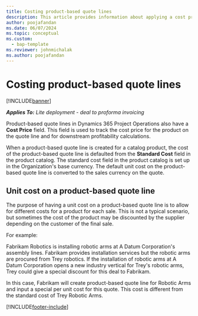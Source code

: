 ```yaml
---
title: Costing product-based quote lines
description: This article provides information about applying a cost price to a product-based quote line.
author: poojafandan
ms.date: 06/07/2024
ms.topic: conceptual
ms.custom: 
  - bap-template
ms.reviewer: johnmichalak
ms.author: poojafandan
---
```


# Costing product-based quote lines

[!INCLUDE[banner](../../includes/banner.md)]

_**Applies To:** Lite deployment - deal to proforma invoicing_


Product-based quote lines in Dynamics 365 Project Operations also have a **Cost Price** field. This field is used to track the cost price for the product on the quote line and for downstream profitability calculations.

When a product-based quote line is created for a catalog product, the cost of the product-based quote line is defaulted from the **Standard Cost** field in the product catalog. The standard cost field in the product catalog is set up in the Organization's base currency. The default unit cost on the product-based quote line is converted to the sales currency on the quote.

## Unit cost on a product-based quote line

The purpose of having a unit cost on a product-based quote line is to allow for different costs for a product for each sale. This is not a typical scenario, but sometimes the cost of the product may be discounted by the supplier depending on the customer of the final sale.

For example:

Fabrikam Robotics is installing robotic arms at A Datum Corporation's assembly lines. Fabrikam provides installation services but the robotic arms are procured from Trey robotics. If the installation of robotic arms at A Datum Corporation opens a new industry vertical for Trey's robotic arms, Trey could give a special discount for this deal to Fabrikam.

In this case, Fabrikam will create product-based quote line for Robotic Arms and input a special per unit cost for this quote. This cost is different from the standard cost of Trey Robotic Arms.


[!INCLUDE[footer-include](../../includes/footer-banner.md)]
